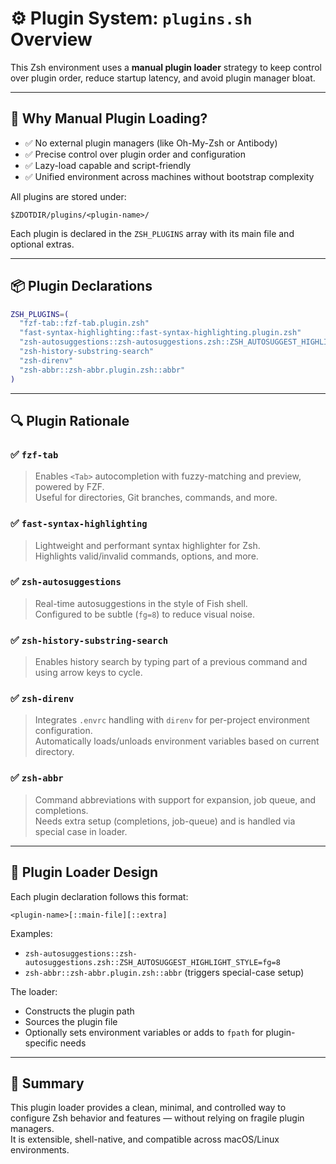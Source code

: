 # ⚙️ Plugin System: `plugins.sh` Overview

This Zsh environment uses a **manual plugin loader** strategy to keep control over plugin order, reduce startup latency, and avoid plugin manager bloat.

---

## 🧩 Why Manual Plugin Loading?

- ✅ No external plugin managers (like Oh-My-Zsh or Antibody)
- ✅ Precise control over plugin order and configuration
- ✅ Lazy-load capable and script-friendly
- ✅ Unified environment across machines without bootstrap complexity

All plugins are stored under:  
```
$ZDOTDIR/plugins/<plugin-name>/
```

Each plugin is declared in the `ZSH_PLUGINS` array with its main file and optional extras.

---

## 📦 Plugin Declarations

```zsh
ZSH_PLUGINS=(
  "fzf-tab::fzf-tab.plugin.zsh"
  "fast-syntax-highlighting::fast-syntax-highlighting.plugin.zsh"
  "zsh-autosuggestions::zsh-autosuggestions.zsh::ZSH_AUTOSUGGEST_HIGHLIGHT_STYLE=fg=8"
  "zsh-history-substring-search"
  "zsh-direnv"
  "zsh-abbr::zsh-abbr.plugin.zsh::abbr"
)
```

---

## 🔍 Plugin Rationale

### ✅ `fzf-tab`

> Enables `<Tab>` autocompletion with fuzzy-matching and preview, powered by FZF.  
Useful for directories, Git branches, commands, and more.

### ✅ `fast-syntax-highlighting`

> Lightweight and performant syntax highlighter for Zsh.  
Highlights valid/invalid commands, options, and more.

### ✅ `zsh-autosuggestions`

> Real-time autosuggestions in the style of Fish shell.  
Configured to be subtle (`fg=8`) to reduce visual noise.

### ✅ `zsh-history-substring-search`

> Enables history search by typing part of a previous command and using arrow keys to cycle.

### ✅ `zsh-direnv`

> Integrates `.envrc` handling with `direnv` for per-project environment configuration.  
Automatically loads/unloads environment variables based on current directory.

### ✅ `zsh-abbr`

> Command abbreviations with support for expansion, job queue, and completions.  
Needs extra setup (completions, job-queue) and is handled via special case in loader.

---

## 🔄 Plugin Loader Design

Each plugin declaration follows this format:

```
<plugin-name>[::main-file][::extra]
```

Examples:
- `zsh-autosuggestions::zsh-autosuggestions.zsh::ZSH_AUTOSUGGEST_HIGHLIGHT_STYLE=fg=8`
- `zsh-abbr::zsh-abbr.plugin.zsh::abbr` (triggers special-case setup)

The loader:

- Constructs the plugin path
- Sources the plugin file
- Optionally sets environment variables or adds to `fpath` for plugin-specific needs

---

## 🧠 Summary

This plugin loader provides a clean, minimal, and controlled way to configure Zsh behavior and features — without relying on fragile plugin managers.  
It is extensible, shell-native, and compatible across macOS/Linux environments.
